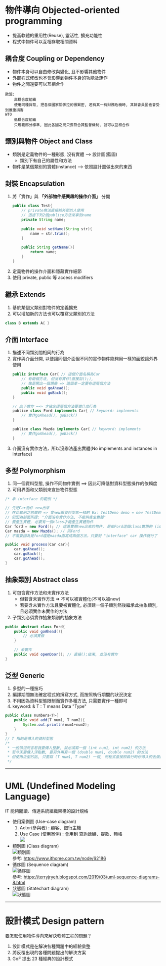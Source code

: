 # 物件導向 Objected-oriented programming

- 提高軟體的重用性(Reuse), 靈活性, 擴充功能性
- 程式中物件可以互相存取相關資料

## 耦合度 Coupling or Dependency
- 物件本身可以自由修改與變化, 且不影響其他物件
- 外部程式修改也不會影響到物件本身的功能及運作
- 物件之間還要可以互相合作

```text
歐盟:
	高耦合度組織
	使用同種貨幣, 把各個國家關係拉的很緊密, 若有其一有財務危機時, 其餘會員國也會受到嚴重損害
WTO
	低耦合度組織
	只規範部分標準, 因此各國之間只要符合其監督機制, 就可以互相合作
```


## 類別與物件 Object and Class
- 類別是定義物件的一種形態, 沒有實體 --> 設計圖(藍圖)
	- 類別下有自己的屬性和方法
- 物件是某個類別的實體(instance) --> 依照設計圖做出來的東西


## 封裝 Encapsulation
1.  將「實作」與 **「外部物件感興趣的操作介面」** 分開
	```java  
	public class Test{
		// private無法直接給外部的人使用
		// 透過下列2個publice方法來拿到name
		private String name; 
		
		public void setName(String str){
			name = str.trim();
		}
		
		public String getName(){
			return name;
		}
	}
	
	```
2. 定義物件的操作介面和隱藏實作細節
3. 使用 private, public 等 access modifiers

## 繼承 Extends
1. 基於某個父類別對物件的定義擴充
2. 可以增加新的方法也可以覆寫父類別的方法
```java
class B extends A{ }
```

## 介面 Interface
1. 描述不同類別間相同的行為
2. 實作與介面分開, 以便讓同個介面但不同的實作物件能夠用一樣的面貌讓外界使用
	```java
	public interface Car{ // 這個介面名稱為Car
		// 有兩個方法, 但沒有實作(直接加();),
		// 像是開出一個規格 => 這個車一定要有這兩個方法 
		public void goAhead();
		public void goBack();
	}
	
	// 底下實作 ==> 才確定這兩個方法要做什麼行為
	publice class Ford implements Car{ // keyword: implements
		// 實作goAhead(), goBack()
	}
	
	publice class Mazda implements Car{ // keyword: implements
		// 實作goAhead(), goBack()
	}
	```
3. 介面沒有實作方法，所以沒辦法產出實體(No implements and instances in interface)
	
## 多型 Polymorphism
1. 同一個資料型態, 操作不同物件實例 ==> 因此可降低對資料型態操作的依賴度
2. 可用界面和父類別來宣告物件型態
```java
/* 承 interface 的範例 */

// 先把Car物件 new出來
// 在此範例之前做的 => 會new跟資料型態一樣的 Ex: TestDemo demo = new TestDemo();
// 但因為前面所提: "介面沒有實作方法, 不能夠產生實體"
// 要產生實體, 必要有一個class才能產生實體物件
Car ford = new Ford(); // 這邊實際new出來的物件, 是由Ford這個class實現的 (interface的Ford Class)
Car mazda = new Mazda(); // 同Ford
// 不需要因為是ford還是mazda而寫成兩個方法，只要對 "interface" car 操作就行了

public void process(Car car){
	car.goAhead();
	car.goBack();
	car.goAhead();
}
```

## 抽象類別 Abstract class
1. 可包含實作方法和未實作方法 
    - 但若含未實作方法 => 不可以被實體化(不可以被new)
    - 若要含未實作方法且要被實體化, 必須建一個子類別然後繼承此抽象類別, 且必須實作未實作的方法
2. 子類別必須實作抽象類別的抽象方法
```java
public abstract class Ford{
    public void goAhead(){
        // 必須實做
    }
    
    // 未實作
    public void openDoor(); // 直接();結束, 並沒有實作
}
```

## 泛型 Generic
1. 多型的一種技巧
2. 編譯期間無法確定程式的撰寫方式, 而按照執行期間的狀況決定
3. 不用因為資料型態限制而實作多種方法, 只需要實作一種即可
4. keyword: <T> & T : T means Data "Type"

```java
public class numbers<T>{
    public void add(T num1, T num2){
        System.out.println(num1+num2);
    }
}
// T 指的是傳入的資料型態
/*
 * 一般情況而言若我要傳入整數, 就必須寫一個 (int num1, int num2) 的方法
 * 若今天要傳入浮點數, 要另外再寫一個 (double num1, double num2) 的方法
 * 但使用泛型的話, 只要寫 (T num1, T num2) 一個, 而程式會按照執行時你傳入的去做決定
 */
```

---

# UML (Undefined Modeling Language)

IT 能夠閱讀、傳達系統組織架構的設計規格
- 使用案例圖 (Use-case diagram)  
  1. Actor(參與者) : 顧客、銀行主機  
  2. Use Case (使用案例) : 會用到 查詢餘額、提款、轉帳  
    ![](https://i.imgur.com/8sNSaAy.png)  
- 類別圖 (Class diagram)  
    ![類別圖](https://s4.itho.me/sites/default/files/images/%E5%9C%9617(5).jpg)  
  參考: https://www.ithome.com.tw/node/62186  
- 循序圖 (Sequence diagram)  
    ![循序圖](https://3.bp.blogspot.com/-Y3avfHLEMc8/XIHl-cNpDOI/AAAAAAAAJTE/dW0OYYqFJZ0xUozFfzGj-4GFlsTfws57wCEwYBhgL/s1600/sequence-diagrams-2.png)  
    參考: https://terryjryeh.blogspot.com/2019/03/uml-sequence-diagrams-8.html  
- 狀態圖 (Statechart diagram)  
    ![狀態圖](https://online.visual-paradigm.com/repository/images/e6ef1cbb-8cf6-40e3-8bae-aa4859f0d12f/state-machine-diagram-design/state-machine-diagram-for-online-bookstore.png)  

---

# 設計模式 Design pattern
要怎麼使用物件導向來解決軟體工程的問題？
1. 設計模式是在解決各種問題中的經驗彙整
2. 將反覆出現的各種問題提出的解決方案
3. GoF 提出 23 種經典的設計模式

